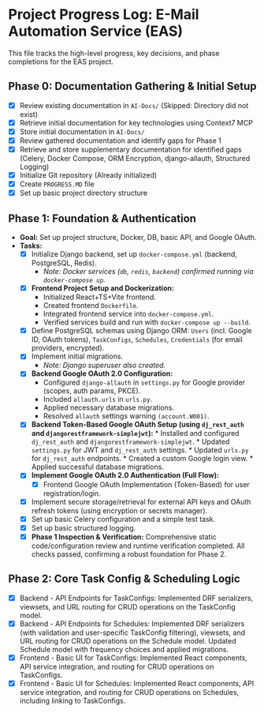 # Project Progress Log: E-Mail Automation Service (EAS)

This file tracks the high-level progress, key decisions, and phase completions for the EAS project.

## Phase 0: Documentation Gathering & Initial Setup

*   [X] Review existing documentation in `AI-Docs/` (Skipped: Directory did not exist)
*   [X] Retrieve initial documentation for key technologies using Context7 MCP
*   [X] Store initial documentation in `AI-Docs/`
*   [X] Review gathered documentation and identify gaps for Phase 1
*   [X] Retrieve and store supplementary documentation for identified gaps (Celery, Docker Compose, ORM Encryption, django-allauth, Structured Logging)
*   [X] Initialize Git repository (Already initialized)
*   [X] Create `PROGRESS.MD` file
*   [X] Set up basic project directory structure

## Phase 1: Foundation & Authentication

*   **Goal:** Set up project structure, Docker, DB, basic API, and Google OAuth.
*   **Tasks:**
    *   [X] Initialize Django backend, set up `docker-compose.yml` (backend, PostgreSQL, Redis).
        *   *Note: Docker services (`db`, `redis`, `backend`) confirmed running via `docker-compose up`.*
    *   [X] **Frontend Project Setup and Dockerization:**
        *   Initialized React+TS+Vite frontend.
        *   Created frontend `Dockerfile`.
        *   Integrated frontend service into `docker-compose.yml`.
        *   Verified services build and run with `docker-compose up --build`.
    *   [X] Define PostgreSQL schemas using Django ORM: `Users` (incl. Google ID, OAuth tokens), `TaskConfigs`, `Schedules`, `Credentials` (for email providers, encrypted).
    *   [X] Implement initial migrations.
        *   *Note: Django superuser also created.*
    *   [X] **Backend Google OAuth 2.0 Configuration:**
        *   Configured `django-allauth` in `settings.py` for Google provider (scopes, auth params, PKCE).
        *   Included `allauth.urls` in `urls.py`.
        *   Applied necessary database migrations.
        *   Resolved `allauth` settings warning `(account.W001)`.
    *   [X] **Backend Token-Based Google OAuth Setup (using `dj_rest_auth` and `djangorestframework-simplejwt`):**
            *   Installed and configured `dj_rest_auth` and `djangorestframework-simplejwt`.
            *   Updated `settings.py` for JWT and `dj_rest_auth` settings.
            *   Updated `urls.py` for `dj_rest_auth` endpoints.
            *   Created a custom Google login view.
            *   Applied successful database migrations.
    *   [X] **Implement Google OAuth 2.0 Authentication (Full Flow):**
        *   [X] Frontend Google OAuth Implementation (Token-Based) for user registration/login.
    *   [X] Implement secure storage/retrieval for external API keys and OAuth refresh tokens (using encryption or secrets manager).
    *   [X] Set up basic Celery configuration and a simple test task.
    *   [X] Set up basic structured logging.
    *   [X] **Phase 1 Inspection & Verification:** Comprehensive static code/configuration review and runtime verification completed. All checks passed, confirming a robust foundation for Phase 2.

## Phase 2: Core Task Config & Scheduling Logic

*   [X] Backend - API Endpoints for TaskConfigs: Implemented DRF serializers, viewsets, and URL routing for CRUD operations on the TaskConfig model.
*   [X] Backend - API Endpoints for Schedules: Implemented DRF serializers (with validation and user-specific TaskConfig filtering), viewsets, and URL routing for CRUD operations on the Schedule model. Updated Schedule model with frequency choices and applied migrations.
*   [X] Frontend - Basic UI for TaskConfigs: Implemented React components, API service integration, and routing for CRUD operations on TaskConfigs.
*   [X] Frontend - Basic UI for Schedules: Implemented React components, API service integration, and routing for CRUD operations on Schedules, including linking to TaskConfigs.

